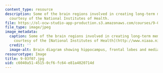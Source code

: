 ```yaml
---
content_type: resource
description: Some of the brain regions involved in creating long-term memories. (Image
  courtesy of the National Institutes of Health.
file: https://ol-ocw-studio-app-production.s3.amazonaws.com/courses/9-03-neural-basis-of-learning-and-memory-fall-2007/c6040a5145150cf6fc64e81a4020714d_9-03f07.jpg
file_type: image/jpeg
image_metadata:
  caption: Some of the brain regions involved in creating long-term memories. (Image
    courtesy of the [National Institutes of Health](http://www.niaaa.nih.gov/).)
  credit: ''
  image-alt: Brain diagram showing hippocampus, frontal lobes and medial septum.
resourcetype: Image
title: 9-03f07.jpg
uid: c6040a51-4515-0cf6-fc64-e81a4020714d
---
```

